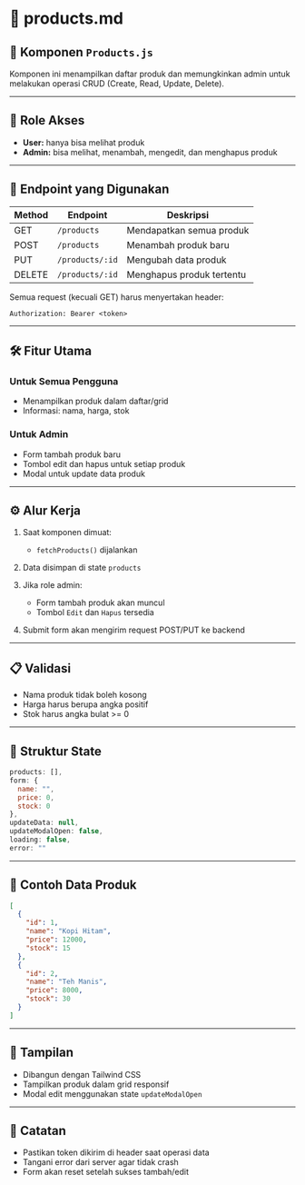 # 🛒 products.md

## 🧩 Komponen `Products.js`

Komponen ini menampilkan daftar produk dan memungkinkan admin untuk melakukan operasi CRUD (Create, Read, Update, Delete).

---

## 👥 Role Akses

* **User:** hanya bisa melihat produk
* **Admin:** bisa melihat, menambah, mengedit, dan menghapus produk

---

## 🔧 Endpoint yang Digunakan

| Method | Endpoint        | Deskripsi                 |
| ------ | --------------- | ------------------------- |
| GET    | `/products`     | Mendapatkan semua produk  |
| POST   | `/products`     | Menambah produk baru      |
| PUT    | `/products/:id` | Mengubah data produk      |
| DELETE | `/products/:id` | Menghapus produk tertentu |

Semua request (kecuali GET) harus menyertakan header:

```http
Authorization: Bearer <token>
```

---

## 🛠️ Fitur Utama

### Untuk Semua Pengguna

* Menampilkan produk dalam daftar/grid
* Informasi: nama, harga, stok

### Untuk Admin

* Form tambah produk baru
* Tombol edit dan hapus untuk setiap produk
* Modal untuk update data produk

---

## ⚙️ Alur Kerja

1. Saat komponen dimuat:

   * `fetchProducts()` dijalankan
2. Data disimpan di state `products`
3. Jika role admin:

   * Form tambah produk akan muncul
   * Tombol `Edit` dan `Hapus` tersedia
4. Submit form akan mengirim request POST/PUT ke backend

---

## 📋 Validasi

* Nama produk tidak boleh kosong
* Harga harus berupa angka positif
* Stok harus angka bulat >= 0

---

## 💾 Struktur State

```js
products: [],
form: {
  name: "",
  price: 0,
  stock: 0
},
updateData: null,
updateModalOpen: false,
loading: false,
error: ""
```

---

## 🧪 Contoh Data Produk

```json
[
  {
    "id": 1,
    "name": "Kopi Hitam",
    "price": 12000,
    "stock": 15
  },
  {
    "id": 2,
    "name": "Teh Manis",
    "price": 8000,
    "stock": 30
  }
]
```

---

## 🎨 Tampilan

* Dibangun dengan Tailwind CSS
* Tampilkan produk dalam grid responsif
* Modal edit menggunakan state `updateModalOpen`

---

## 🧠 Catatan

* Pastikan token dikirim di header saat operasi data
* Tangani error dari server agar tidak crash
* Form akan reset setelah sukses tambah/edit
